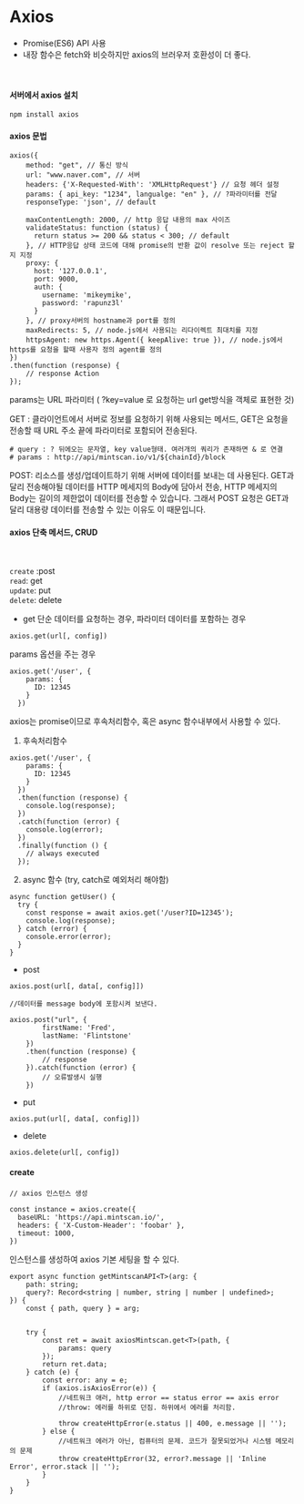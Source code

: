 # Axios

- Promise(ES6) API 사용
- 내장 함수은 fetch와 비슷하지만 axios의 브러우저 호환성이 더 좋다.

<br />

#### 서버에서 axios 설치

```
npm install axios
```

#### axios 문법

```
axios({
    method: "get", // 통신 방식
    url: "www.naver.com", // 서버
    headers: {'X-Requested-With': 'XMLHttpRequest'} // 요청 헤더 설정
    params: { api_key: "1234", langualge: "en" }, // ?파라미터를 전달
    responseType: 'json', // default

    maxContentLength: 2000, // http 응답 내용의 max 사이즈
    validateStatus: function (status) {
      return status >= 200 && status < 300; // default
    }, // HTTP응답 상태 코드에 대해 promise의 반환 값이 resolve 또는 reject 할지 지정
    proxy: {
      host: '127.0.0.1',
      port: 9000,
      auth: {
        username: 'mikeymike',
        password: 'rapunz3l'
      }
    }, // proxy서버의 hostname과 port를 정의
    maxRedirects: 5, // node.js에서 사용되는 리다이렉트 최대치를 지정
    httpsAgent: new https.Agent({ keepAlive: true }), // node.js에서 https를 요청을 할때 사용자 정의 agent를 정의
})
.then(function (response) {
    // response Action
});
```

params는 URL 파라미터 ( ?key=value 로 요청하는 url get방식을 객체로 표현한 것)

GET : 클라이언트에서 서버로 정보를 요청하기 위해 사용되는 메서드,
GET은 요청을 전송할 때 URL 주소 끝에 파라미터로 포함되어 전송된다.

```
# query : ? 뒤에오는 문자열, key value형태. 여러개의 쿼리가 존재하면 & 로 연결
# params : http://api/mintscan.io/v1/${chainId}/block
```

POST: 리소스를 생성/업데이트하기 위해 서버에 데이터를 보내는 데 사용된다. GET과 달리 전송해야될 데이터를 HTTP 메세지의 Body에 담아서 전송,
HTTP 메세지의 Body는 길이의 제한없이 데이터를 전송할 수 있습니다. 그래서 POST 요청은 GET과 달리 대용량 데이터를 전송할 수 있는 이유도 이 때문입니다.

#### axios 단축 메서드, CRUD

<br />

`create` :post <br />
`read`: get <br />
`update`: put <br />
`delete`: delete<br />

- get
  단순 데이터를 요청하는 경우, 파라미터 데이터를 포함하는 경우

```
axios.get(url[, config])
```

params 옵션을 주는 경우

```
axios.get('/user', {
    params: {
      ID: 12345
    }
  })
```

axios는 promise이므로 후속처리함수, 혹은 async 함수내부에서 사용할 수 있다.

1. 후속처리함수

```
axios.get('/user', {
    params: {
      ID: 12345
    }
  })
  .then(function (response) {
    console.log(response);
  })
  .catch(function (error) {
    console.log(error);
  })
  .finally(function () {
    // always executed
  });

```

2. async 함수 (try, catch로 예외처리 해야함)

```
async function getUser() {
  try {
    const response = await axios.get('/user?ID=12345');
    console.log(response);
  } catch (error) {
    console.error(error);
  }
}

```

- post

```
axios.post(url[, data[, config]])
```

```
//데이터를 message body에 포함시켜 보낸다.

axios.post("url", {
		firstName: 'Fred',
		lastName: 'Flintstone'
    })
    .then(function (response) {
        // response
    }).catch(function (error) {
        // 오류발생시 실행
    })
```

- put

```
axios.put(url[, data[, config]])
```

- delete

```
axios.delete(url[, config])
```

#### create

```
// axios 인스턴스 생성

const instance = axios.create({
  baseURL: 'https://api.mintscan.io/',
  headers: { 'X-Custom-Header': 'foobar' },
  timeout: 1000,
})
```

인스턴스를 생성하여 axios 기본 세팅을 할 수 있다.

```
export async function getMintscanAPI<T>(arg: {
	path: string;
	query?: Record<string | number, string | number | undefined>;
}) {
	const { path, query } = arg;


	try {
		const ret = await axiosMintscan.get<T>(path, {
			params: query
		});
		return ret.data;
	} catch (e) {
		const error: any = e;
		if (axios.isAxiosError(e)) {
			//네트워크 애러, http error == status error == axis error
			//throw: 에러를 하위로 던짐. 하위에서 에러를 처리함.

			throw createHttpError(e.status || 400, e.message || '');
		} else {
			//네트워크 에러가 아닌, 컴퓨터의 문제. 코드가 잘못되었거나 시스템 메모리의 문제
			throw createHttpError(32, error?.message || 'Inline Error', error.stack || '');
		}
	}
}
```
